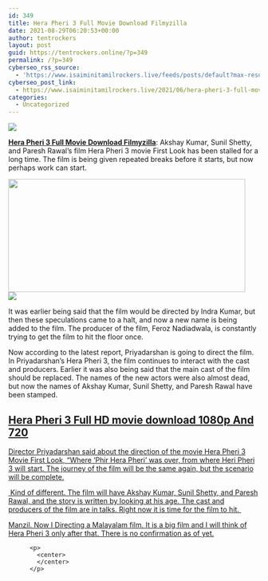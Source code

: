 ```yaml
---
id: 349
title: Hera Pheri 3 Full Movie Download Filmyzilla
date: 2021-08-29T06:20:53+00:00
author: tentrockers
layout: post
guid: https://tentrockers.online/?p=349
permalink: /?p=349
cyberseo_rss_source:
  - 'https://www.isaiminitamilrockers.live/feeds/posts/default?max-results=150&start-index=1'
cyberseo_post_link:
  - https://www.isaiminitamilrockers.live/2021/06/hera-pheri-3-full-movie-download.html
categories:
  - Uncategorized
---
```

<div class="media_block">
  <img src="https://1.bp.blogspot.com/-aU3MmmXCAFA/YNAeFamGb9I/AAAAAAAAA6E/lC3Y7ofIZ-ENi5w-9DyEGHw7fZixjZFZQCLcBGAsYHQ/s72-w475-h227-c/Hera-Pheri-3-DOWNLOAD.jpg" class="media_thumbnail" />
</div>

<meta content="Hera Pheri 3 Full Movie Download Filmyzilla : Akshay Kumar, Sunil Shetty, and Paresh Rawal’s film Hera Pheri 3 movie First Look has been sta..." name="twitter:description" />

  


<center>
</center>

**[Hera Pheri 3 Full Movie Download Filmyzilla](https://www.tamilrockers.co.nz/hera-pheri-3-full-movie-download-tamilrockers/)**<span face="&quot;PT Serif&quot;, sans-serif">: Akshay Kumar, Sunil Shetty, and Paresh Rawal’s film Hera Pheri 3 movie First Look has been stalled for a long time. The film is being given repeated breaks before it starts, but now perhaps work can start.</span>

<div class="separator">
  <a href="https://1.bp.blogspot.com/-aU3MmmXCAFA/YNAeFamGb9I/AAAAAAAAA6E/lC3Y7ofIZ-ENi5w-9DyEGHw7fZixjZFZQCLcBGAsYHQ/s800/Hera-Pheri-3-DOWNLOAD.jpg"><img loading="lazy" border="0" data-original-height="450" data-original-width="800" height="227" src="https://1.bp.blogspot.com/-aU3MmmXCAFA/YNAeFamGb9I/AAAAAAAAA6E/lC3Y7ofIZ-ENi5w-9DyEGHw7fZixjZFZQCLcBGAsYHQ/w475-h227/Hera-Pheri-3-DOWNLOAD.jpg" width="475" /></a>
</div>



<div class="separator">
  <a href="https://bonepa.com/1d8ec7348b/2b6fd1dd06/?placementName=default"><img border="0" data-original-height="250" data-original-width="300" src="https://1.bp.blogspot.com/-nfbzYVobUik/YMlpOerzdgI/AAAAAAAAA3Y/aAupsOUs_WMY6Lv7R1OtZhI6OqaRh-YAwCPcBGAYYCw/s0/e854879156f0849f3d27a89db88ed039.png" /></a>
</div>

<span face="&quot;PT Serif&quot;, sans-serif">It was earlier being said that the film would be directed by Indra Kumar, but then these speculations came to a halt, and now a new name is being added to the film. The producer of the film, Feroz Nadiadwala, is constantly trying to get the film to hit the floor once.&nbsp;</span>

<span face="&quot;PT Serif&quot;, sans-serif">Now according to the latest report, Priyadarshan is going to direct the film. In Priyadarshan’s Hera Pheri 3, the film continues to interact with the cast and producers. Earlier it was also being said that the main cast of the film should be replaced. The names of the new actors were also almost dead, but now the names of Akshay Kumar, Sunil Shetty, and Paresh Rawal have been stamped.</span>

<div class="adace-slot-wrapper adace-after-paragraph-3 adace-slot-wrapper-main">
  <div class="adace-slot">
    <div class="adace_adsense_60cfedec02d18">
      <ins class="adsbygoogle" data-ad-client="ca-pub-9931710427683166" data-ad-format="auto" data-ad-slot="5670536955" data-ad-status="unfilled" data-adsbygoogle-status="done"></p> 
      
      
  <h2>
          Hera Pheri 3 Full HD movie download 1080p And 720
        </h2>

      
      
  <p>
          <span face="PT Serif, sans-serif"><span>Director Priyadarshan said about the direction of the movie Hera Pheri 3 Movie First Look, “Where ‘Phir Hera Pheri’ was over, from where Heri Pheri 3 will start. The journey of the film will be the same again, but the scenario will be complete.</span></span>
        </p>

      
      
  <p>
          <span face="PT Serif, sans-serif"><span>&nbsp;Kind of different. The film will have Akshay Kumar, Sunil Shetty, and Paresh Rawal, and the story is written by looking at his age. The cast and producers of the film are in talks. Right now it is time for the film to hit.&nbsp;</span></span>
        </p>

      
      
  <p>
          <span face="PT Serif, sans-serif"><span>Manzil. Now I Directing a Malayalam film. It is a big film and I will think of Hera Pheri 3 only after that. There is no confirmation as of yet.</span></span>
        </p>

      
      
  <p>
          <span face="roboto, sans-serif"><span><ins aria-label="Advertisement" id="aswift_4_expand" tabindex="0" title="Advertisement"></ins></span></span></ins></div> </div> </div> 
          
          <p>
            <center>
            </center>
          </p>